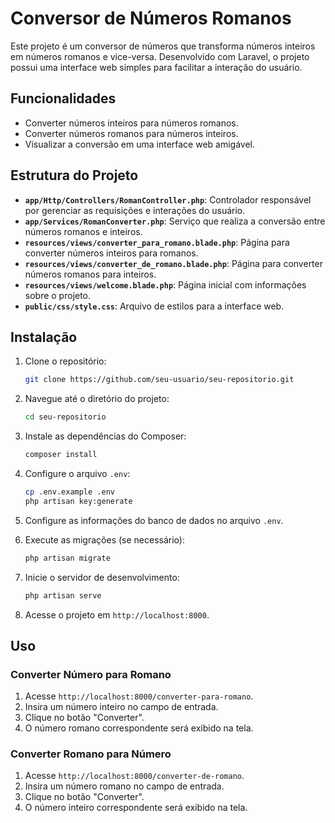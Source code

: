 # Conversor de Números Romanos

Este projeto é um conversor de números que transforma números inteiros em números romanos e vice-versa. Desenvolvido com Laravel, o projeto possui uma interface web simples para facilitar a interação do usuário.

## Funcionalidades

- Converter números inteiros para números romanos.
- Converter números romanos para números inteiros.
- Visualizar a conversão em uma interface web amigável.

## Estrutura do Projeto

- **`app/Http/Controllers/RomanController.php`**: Controlador responsável por gerenciar as requisições e interações do usuário.
- **`app/Services/RomanConverter.php`**: Serviço que realiza a conversão entre números romanos e inteiros.
- **`resources/views/converter_para_romano.blade.php`**: Página para converter números inteiros para romanos.
- **`resources/views/converter_de_romano.blade.php`**: Página para converter números romanos para inteiros.
- **`resources/views/welcome.blade.php`**: Página inicial com informações sobre o projeto.
- **`public/css/style.css`**: Arquivo de estilos para a interface web.

## Instalação

1. Clone o repositório:

    ```sh
    git clone https://github.com/seu-usuario/seu-repositorio.git
    ```

2. Navegue até o diretório do projeto:

    ```sh
    cd seu-repositorio
    ```

3. Instale as dependências do Composer:

    ```sh
    composer install
    ```

4. Configure o arquivo `.env`:

    ```sh
    cp .env.example .env
    php artisan key:generate
    ```

5. Configure as informações do banco de dados no arquivo `.env`.

6. Execute as migrações (se necessário):

    ```sh
    php artisan migrate
    ```

7. Inicie o servidor de desenvolvimento:

    ```sh
    php artisan serve
    ```

8. Acesse o projeto em `http://localhost:8000`.

## Uso

### Converter Número para Romano

1. Acesse `http://localhost:8000/converter-para-romano`.
2. Insira um número inteiro no campo de entrada.
3. Clique no botão "Converter".
4. O número romano correspondente será exibido na tela.

### Converter Romano para Número

1. Acesse `http://localhost:8000/converter-de-romano`.
2. Insira um número romano no campo de entrada.
3. Clique no botão "Converter".
4. O número inteiro correspondente será exibido na tela.
